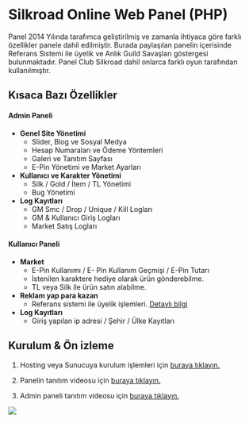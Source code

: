 Silkroad Online Web Panel (PHP)
===================

Panel 2014 Yılında tarafımca geliştirilmiş ve zamanla ihtiyaca göre farklı özellikler panele dahil edilmiştir. Burada paylaşılan panelin içerisinde Referans Sistemi ile üyelik ve Anlık Guild Savaşları göstergesi bulunmaktadır. Panel Club Silkroad dahil onlarca farklı oyun tarafından kullanılmıştır. 


**Kısaca Bazı Özellikler**
-------------
#### Admin Paneli

+ **Genel Site Yönetimi**
    + Slider, Blog ve Sosyal Medya 
    + Hesap  Numaraları ve  Ödeme  Yöntemleri
	+ Galeri ve Tanıtım Sayfası
	+ E-Pin Yönetimi ve Market Ayarları
+ **Kullanıcı ve Karakter Yönetimi**
    * Silk / Gold / İtem / TL Yönetimi
    * Bug Yönetimi
+ **Log Kayıtları**
    * GM Smc / Drop / Unique / Kill Logları
    * GM  & Kullanıcı Giriş Logları
	* Market Satış  Logları

#### Kullanıcı Paneli
+ **Market**
  + E-Pin Kullanımı  / E- Pin Kullanım Geçmişi /  E-Pin Tutarı
  + İstenilen karaktere hediye olarak ürün gönderebilme.
  + TL veya Silk ile ürün satın alabilme.
+ **Reklam yap para kazan**
  +   Referans sistemi ile üyelik işlemleri. [Detaylı bilgi](https://www.facebook.com/clubsilkroad/photos/a.1516719215320167/1530627370596018/?type=3&theater "Detaylı bilgi")
+ **Log Kayıtları**
  +   Giriş yapılan ip adresi /  Şehir  /  Ülke Kayıtları 


**Kurulum  & Ön izleme**
-------------
1. Hosting veya Sunucuya kurulum işlemleri için [buraya tıklayın.](https://github.com/frkyldrm/Silkroad-Online-PHP-Web-Panel/blob/master/panel.pdf "buraya tıklayın.")

3. Panelin tanıtım videosu için [buraya tıklayın.](https://www.youtube.com/watch?v=fX7P2ok3VDM "buraya tıklayın.")

5. Admin paneli tanıtım videosu için [buraya tıklayın.](https://www.youtube.com/watch?v=fX7P2ok3VDMhttp:// "buraya tıklayın.")

![](https://raw.githubusercontent.com/frkyldrm/Silkroad-Online-PHP-Web-Panel/master/resim.jpg)
